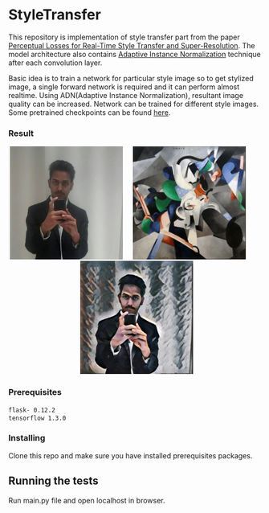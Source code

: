# StyleTransfer
This repository is implementation of style transfer part from the paper <a href="https://arxiv.org/abs/1603.08155">Perceptual Losses for Real-Time Style Transfer and Super-Resolution</a>. The model architecture also contains <a href="https://arxiv.org/abs/1703.06868">Adaptive Instance Normalization</a> technique after each convolution layer.

Basic idea is to train a network for particular style image so to get stylized image, a single forward network is required and it can perform almost realtime. Using ADN(Adaptive Instance Normalization), resultant image quality can be increased.
Network can be trained for different style images. Some pretrained checkpoints can be found <a href="">here</a>.


### Result
<div align='center'>
  <img src='static/input/dp_17.jpg' height="225px"> &nbsp  &nbsp
  <img src='static/style/udnie.jpg' height="225px">&nbsp &nbsp &nbsp &nbsp &nbsp
  <img src='static/output/dp_15.jpg' height="225px">
</div>





### Prerequisites

```
flask- 0.12.2
tensorflow 1.3.0
```

### Installing

Clone this repo and make sure you have installed prerequisites packages.

## Running the tests
Run main.py file and open localhost in browser.

